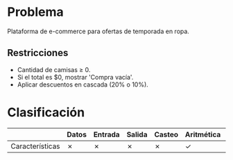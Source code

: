 # Problema

Plataforma de e-commerce para ofertas de temporada en ropa.

## Restricciones

- Cantidad de camisas ≥ 0.
- Si el total es $0, mostrar 'Compra vacía'.
- Aplicar descuentos en cascada (20% o 10%).

# Clasificación
|  | Datos | Entrada | Salida | Casteo | Aritmética | Relacionales | Lógicos | Condicionales | Ciclo | Matrices | Funciones |
|----------|-------|---------|--------|--------|------------|--------------|---------|---------------|-------|----------|-------------|
| Características | ✗ | ✗ | ✗ | ✗ | ✓ | ✓ | ✗ | ✗ | ✗ | ✗ | ✗ |
